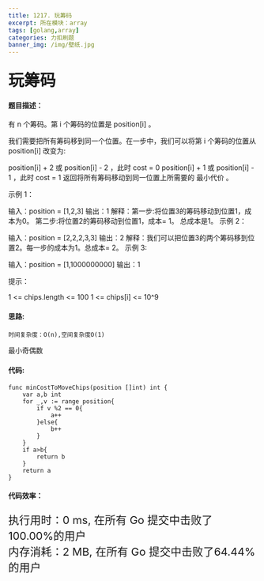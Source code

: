 ```yaml
---
title: 1217. 玩筹码
excerpt: 所在模块：array
tags: [golang,array]
categories: 力扣刷题
banner_img: /img/壁纸.jpg
---
```


### <font size=6px>玩筹码</font>

#### 题目描述：

有 n 个筹码。第 i 个筹码的位置是 position[i] 。

我们需要把所有筹码移到同一个位置。在一步中，我们可以将第 i 个筹码的位置从 position[i] 改变为:

position[i] + 2 或 position[i] - 2 ，此时 cost = 0
position[i] + 1 或 position[i] - 1 ，此时 cost = 1
返回将所有筹码移动到同一位置上所需要的 最小代价 。

 

示例 1：



输入：position = [1,2,3]
输出：1
解释：第一步:将位置3的筹码移动到位置1，成本为0。
第二步:将位置2的筹码移动到位置1，成本= 1。
总成本是1。
示例 2：



输入：position = [2,2,2,3,3]
输出：2
解释：我们可以把位置3的两个筹码移到位置2。每一步的成本为1。总成本= 2。
示例 3:

输入：position = [1,1000000000]
输出：1


提示：

1 <= chips.length <= 100
1 <= chips[i] <= 10^9

#### 思路:

```
时间复杂度：O(n),空间复杂度O(1)
```

最小奇偶数

#### 代码:

```golang
func minCostToMoveChips(position []int) int {
    var a,b int
    for _,v := range position{
        if v %2 == 0{
            a++
        }else{
            b++
        }
    }
    if a>b{
        return b
    }
    return a
}
```

#### 代码效率：

<p class="note note-primary"; style="font-size:22px">
   执行用时：0 ms, 在所有 Go 提交中击败了100.00%的用户<br>
   内存消耗：2 MB, 在所有 Go 提交中击败了64.44%的用户
</p>


